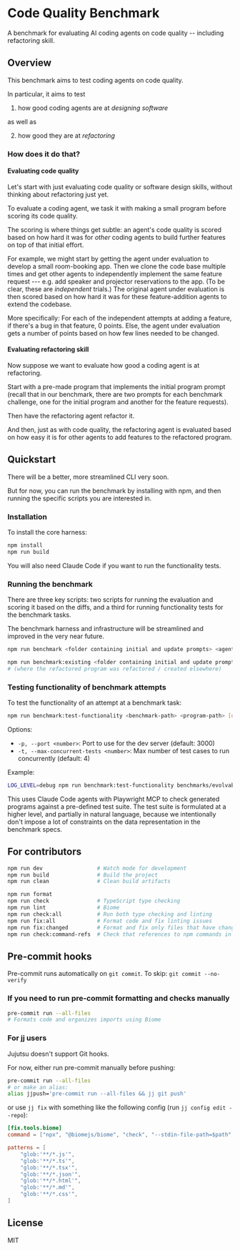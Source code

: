 # Code Quality Benchmark

A benchmark for evaluating AI coding agents on code quality -- including refactoring skill.

## Overview

This benchmark aims to test coding agents on code quality.

In particular, it aims to test

1. how good coding agents are at *designing software*

as well as

2. how good they are at *refactoring*

### How does it do that?

<!-- TODO: Add something about the structure of the benchmark projects / tasks and the underconstrained nature of the specs -->

#### Evaluating code quality

Let's start with just evaluating code quality or software design skills, without thinking about refactoring just yet.

To evaluate a coding agent, we task it with making a small program before scoring its code quality.

The scoring is where things get subtle: an agent's code quality is scored based on how hard it was for *other* coding agents to build further features on top of that initial effort.

For example, we might start by getting the agent under evaluation to develop a small room-booking app. Then we clone the code base multiple times and get other agents to independently implement the same feature request --- e.g. add speaker and projector reservations to the app. (To be clear, these are *independent* trials.) The original agent under evaluation is then scored based on how hard it was for these feature-addition agents to extend the codebase.

More specifically: For each of the independent attempts at adding a feature, if there's a bug in that feature, 0 points. Else, the agent under evaluation gets a number of points based on how few lines needed to be changed.

#### Evaluating refactoring skill

Now suppose we want to evaluate how good a coding agent is at refactoring.

Start with a pre-made program that implements the initial program prompt (recall that in our benchmark, there are two prompts for each benchmark challenge, one for the initial program and another for the feature requests).

Then have the refactoring agent refactor it. 

And then, just as with code quality, the refactoring agent is evaluated based on how easy it is for other agents to add features to the refactored program.

## Quickstart

There will be a better, more streamlined CLI very soon.

But for now, you can run the benchmark by installing with npm, and then running the specific scripts you are interested in.

### Installation

To install the core harness:

```bash
npm install
npm run build
```

You will also need Claude Code if you want to run the functionality tests.

### Running the benchmark

There are three key scripts: two scripts for running the evaluation and scoring it based on the diffs, and a third for running functionality tests for the benchmark tasks.

The benchmark harness and infrastructure will be streamlined and improved in the very near future.

```bash
npm run benchmark <folder containing initial and update prompts> <agent runner script>`
```

```bash
npm run benchmark:existing <folder containing initial and update prompts> <refactored program>
# (where the refactored program was refactored / created elsewhere)
```


### Testing functionality of benchmark attempts

To test the functionality of an attempt at a benchmark task:

```bash
npm run benchmark:test-functionality <benchmark-path> <program-path> [options]
```

Options:
- `-p, --port <number>`: Port to use for the dev server (default: 3000)
- `-t, --max-concurrent-tests <number>`: Max number of test cases to run concurrently (default: 4)

Example:

```bash
LOG_LEVEL=debug npm run benchmark:test-functionality benchmarks/evolvability/todolist-easy /path/to/generated/program
```

This uses Claude Code agents with Playwright MCP to check generated programs against a pre-defined test suite.
The test suite is formulated at a higher level, and partially in natural language, because we intentionally don't impose a lot of constraints on the data representation in the benchmark specs.


## For contributors

```bash
npm run dev                 # Watch mode for development
npm run build               # Build the project
npm run clean               # Clean build artifacts

npm run format
npm run check               # TypeScript type checking
npm run lint                # Biome
npm run check:all           # Run both type checking and linting
npm run fix:all             # Format code and fix linting issues
npm run fix:changed         # Format and fix only files that have changed since `main`
npm run check:command-refs  # Check that references to npm commands in docs, error messages are up to date using a headless Claude Code instance
```

## Pre-commit hooks

Pre-commit runs automatically on `git commit`. To skip: `git commit --no-verify`

### If you need to run pre-commit formatting and checks manually

```bash
pre-commit run --all-files
# Formats code and organizes imports using Biome
```

### For jj users

Jujutsu doesn't support Git hooks. 

For now, either run pre-commit manually before pushing:
```bash
pre-commit run --all-files
# or make an alias:
alias jjpush='pre-commit run --all-files && jj git push'
```

or use `jj fix` with something like the following config (run `jj config edit --repo`):

```toml
[fix.tools.biome]
command = ["npx", "@biomejs/biome", "check", "--stdin-file-path=$path", "--write"]

patterns = [
	"glob:'**/*.js'",
	"glob:'**/*.ts'",
	"glob:'**/*.tsx'",
	"glob:'**/*.json'",
	"glob:'**/*.html'",
	"glob:'**/*.md'",
	"glob:'**/*.css'",
]
```

## License

MIT
